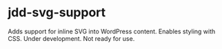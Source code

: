 # jdd-svg-support
Adds support for inline SVG into WordPress content. Enables styling with CSS.
Under development. Not ready for use.
